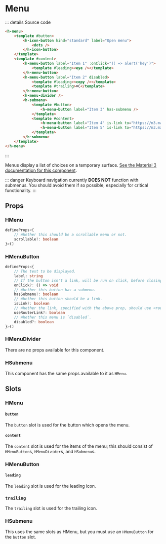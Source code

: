 # Menu

<script setup>
import { HIconButton, HMenu, HMenuButton, HMenuDivider, HSubmenu } from '../../src/'
import Preview from '../Preview.vue'
import Eye from '~icons/mdi/eye-outline'
import Copy from '~icons/mdi/content-copy'
import Pencil from '~icons/mdi/pencil'
import Dots from '~icons/mdi/dots-vertical'

const alert = (msg) => window.alert(msg)
</script>

<preview :options="{}">
    <h-menu>
        <template #button>
            <h-icon-button kind="standard" label="Open menu">
                <dots />
            </h-icon-button>
        </template>
        <template #content>
            <h-menu-button label="Item 1" :onClick="() => alert('hey')">
                <template #leading><eye /></template>
            </h-menu-button>
            <h-menu-button label="Item 2" disabled>
                <template #leading><copy /></template>
                <template #trailing>⌘C</template>
            </h-menu-button>
            <h-menu-divider />
            <h-submenu>
                <template #button>
                    <h-menu-button label="Item 3" has-submenu />
                </template>
                <template #content>
                    <h-menu-button label="Item 4" is-link to="https://m3.material.io" />
                    <h-menu-button label="Item 5" is-link to="https://m3.material.io" disabled />
                </template>
            </h-submenu>
        </template>
    </h-menu>
</preview>

::: details Source code

```html
<h-menu>
    <template #button>
        <h-icon-button kind="standard" label="Open menu">
            <dots />
        </h-icon-button>
    </template>
    <template #content>
        <h-menu-button label="Item 1" :onClick="() => alert('hey')">
            <template #leading><eye /></template>
        </h-menu-button>
        <h-menu-button label="Item 2" disabled>
            <template #leading><copy /></template>
            <template #trailing>⌘C</template>
        </h-menu-button>
        <h-menu-divider />
        <h-submenu>
            <template #button>
                <h-menu-button label="Item 3" has-submenu />
            </template>
            <template #content>
                <h-menu-button label="Item 4" is-link to="https://m3.material.io" />
                <h-menu-button label="Item 5" is-link to="https://m3.material.io" disabled />
            </template>
        </h-submenu>
    </template>
</h-menu>
```

:::

Menus display a list of choices on a temporary surface.
[See the Material 3 documentation for this component][m3-menu].

::: danger
Keyboard navigation currently **DOES NOT** function with submenus. You should
avoid them if so possible, especially for critical functionality.
:::

## Props

### HMenu

```ts
defineProps<{
    // Whether this should be a scrollable menu or not.
    scrollable?: boolean
}>()
```

### HMenuButton

```ts
defineProps<{
    // The text to be displayed.
    label: string
    // If the button isn't a link, will be run on click, before closing.
    onClick?: () => void
    // Whether this button has a submenu.
    hasSubmenu?: boolean
    // Whether this button should be a link.
    isLink?: boolean
    // Whether the link, specified with the above prop, should use <router-link>.
    useRouterLink?: boolean
    // Whether this menu is `disabled`.
    disabled?: boolean
}>()
```

### HMenuDivider

There are no props available for this component.

### HSubmenu

This component has the same props available to it as `HMenu`.

## Slots

### HMenu

#### `button`

The `button` slot is used for the button which opens the menu.

#### `content`

The `content` slot is used for the items of the menu; this should consist of
`HMenuButton`s, `HMenuDivider`s, and `HSubmenu`s.

### HMenuButton

#### `leading`

The `leading` slot is used for the leading icon.

### `trailing`

The `trailing` slot is used for the trailing icon.

### HSubmenu

This uses the same slots as HMenu, but you must use an `HMenuButton`
for the `button` slot.

[m3-menu]: https://m3.material.io/components/menus/

